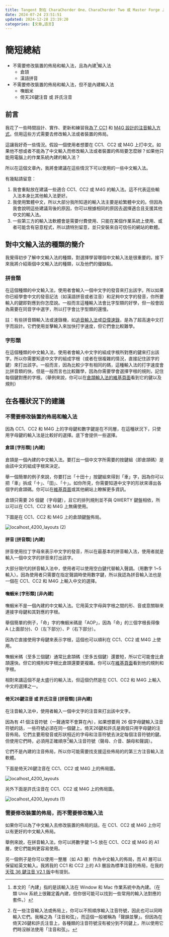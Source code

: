 ```yaml
---
title: Tangent 對在 CharaChorder One、CharaChorder Two 或 Master Forge 上打中文的建議
date: 2024-07-24 23:51:51
updated: 2024-12-28 23:19:20
categories: [文章,語言]
---
```

# 簡短總結

- 不需要修改裝置的佈局和輸入法，且為內建[^built_in]輸入法
  - 倉頡
  - 漢語拼音
- 不需要修改裝置的佈局和輸入法，但不是內建輸入法
  - 嘸蝦米
  - 倚天26鍵注音 或 許氏注音

## 前言

我花了一些時間設計、實作、更新和練習我<a href="{% post_path tangent-在-charachorder-one-上的注音輸入鍵盤佈局 %}">為了 CC1</a> 和 <a href="{% post_path tangent-在-charachorder-one-上的注音輸入鍵盤佈局 %}">M4G 設計的注音輸入方式</a>。但用這些方式需要去修改輸入法或者裝置的佈局。

這讓我好奇一些情況。假設一個使用者想要在 CC1、CC2 或 M4G 上打中文。如果他不想或者不能為了中文輸入而修改輸入法或者裝置的佈局要怎麼辦？如果他只能用電腦上的作業系統內建的輸入法？

所以在這個文章內，我將會建議在這些情況下可以使用的一些中文輸入法。

有幾點請留意：

1. 我會重點放在建議一些適合 CC1、CC2 或 M4G 的輸入法。這不代表這些輸入法本身比其他輸入法更好。
2. 我使用繁體中文，所以大部分我所知道的輸入法主要是給繁體中文的。但因為我會說明這些建議背後的原因，你可以根據相同的原因去選擇適合且支援其他中文的輸入法。
3. 一些第三方的輸入法軟體會是需要付費使用、只能在某個作業系統上使用、或者可能含有惡意程式，所以請特別留意，並只安裝來自可信任的網站的軟體。

## 對中文輸入法的種類的簡介

我覺得初步了解中文輸入法的種類，對選擇學習哪個中文輸入法是很重要的。接下來我將介紹兩個中文輸入法的種類，以及他們的優缺點。

### 拼音類

在這個種類的中文輸入法，使用者會輸入一個中文字的發音來打出該字。所以如果你已經學會中文的發音記法（如漢語拼音或者注音）和足夠中文字的發音，你所要輸入的鍵即對應到你怎麼說。一般而言這種輸入法會比字型類的好學，但一般會因為需要在同音字中選字，所以打字會比字型類的還慢。

註：有些拼音類輸入法或速錄機，如[追音輸入法](https://www.text.tw/chasew)或[亞偉速錄](https://zh.wikipedia.org/zh-tw/%E4%BA%9A%E4%BC%9F%E9%80%9F%E5%BD%95)，是為了超高速中文打字而設計。它們使用並擊輸入來加快打字速度，但它們會比較難學。

### 字形類

在這個種類的中文輸入法，使用者會輸入中文字的組成字根所對應的鍵來打出該字。所以你需要知道中文字的組成字根（或者在很複雜的情況，直接記住該字的鍵）來打出該字。一般而言，因為比較少字有相同的碼，這種輸入法的打字速度會比拼音類的快，但是一般而言也比較難學，因為你需要學會選擇字根的規則，記住每個鍵對應的字根。（舉例來說，你可以在[倉頡輸入法的維基頁面](https://zh.wikipedia.org/wiki/%E5%80%89%E9%A0%A1%E8%BC%B8%E5%85%A5%E6%B3%95)看到它的鍵以及規則）

## 在各種狀況下的建議

### 不需要修改裝置的佈局和輸入法

因為 CC1、CC2 和 M4G 上的字母鍵和數字鍵是在不同層，在這種狀況下，只使用字母鍵的輸入法是比較好的選擇。底下會提供一些選擇。

#### 倉頡 [字形類] [內建]

倉頡是一個內建的中文輸入法。要打出一個中文字所需要的按鍵組（即倉頡碼）是由該中文的組成字根來決定。

舉一個簡單的例子來說，你要打出「十田十」按鍵組來得到「車」字，因為你可以把「車」拆成「十」、「田」、「十」。如你所見，你需要知道中文字的形狀來導出各個字的倉頡碼。你可以在[維基頁面](https://en.wikipedia.org/wiki/Cangjie_input_method)或其他網站上瞭解更多資訊。

倉頡只需要 26 個鍵（字母鍵），且它的排列規則並不與 QWERTY 鍵盤相依，所以可以在 CC1、CC2 和 M4G 上無痛使用。

下圖是在 CC1、CC2 和 M4G 上的倉頡鍵盤佈局。

![localhost_4200_layouts (2)](https://hackmd.io/_uploads/rkwmh3I_0.png)

#### 拼音 [拼音類] [內建]

拼音使用拉丁字母來表示中文字的發音，所以在最基本的拼音輸入法，使用者就是輸入一個中文字的拼音來打出該字。

大部分現代的拼音輸入法中，使用者可以使用空白鍵代替輸入聲調。（用數字 1~5 輸入）。因為使用者只需要在指定聲調時使用數字鍵，所以我認為拼音輸入法也是一個在 CC1、CC2 和 M4G 上輸入中文的選擇。

#### 嘸蝦米 [字形類] [非內建]

嘸蝦米不是一個內建的中文輸入法。它用英文字母與字根之間的形、音或意關聯來連接字母鍵和其對應的字根。

舉個簡單的例子，「命」字的嘸蝦米碼是「AOP」，因為「命」的三個字根長得像 A (上面部分)、O（左下部分）、P（右下部分）。

因為它直接使用字母鍵來表示字根，這個也可以順利在 CC1、CC2 或 M4G 上使用。

嘸蝦米碼（至多三個鍵）通常比倉頡碼（至多五個鍵）還要短，所以它可能會比倉頡還快。但它的規則和字根比倉頡還要更複雜。你可以在[維基頁面](https://zh.wikipedia.org/zh-tw/%E5%98%B8%E8%9D%A6%E7%B1%B3%E8%BC%B8%E5%85%A5%E6%B3%95#%E5%AD%97%E6%A0%B9)看到他的規則和字根。

相對來講這個不是太盛行的輸入法，但這個仍然是在 CC1、CC2 和 M4G 上輸入中文的選擇之一。

#### 倚天26鍵注音 或 許氏注音 [拼音類] [非內建]

在注音輸入法中，使用者輸入一個中文字的注音來打出該中文字。

因為有 41 個注音符號（一聲通常不會算在內），如果想要用 26 個字母鍵輸入注音符號的話，一些符號必須在同一個鍵上。倚天26鍵和許氏是兩個只用字母鍵的注音佈局。它們主要用發音或形狀相近的字母和注音符號去決定每個注音符號的鍵。但使用它們時，必須用正確順序[^order]輸入注音符號（聲母、介音、韻母和聲調）。

它們不是內建的注音佈局，所以你可能需要找支援這些佈局的的第三方注音輸入法軟體。

下面是倚天26鍵注音在 CC1、CC2 或 M4G 上的佈局圖。

![localhost_4200_layouts](https://hackmd.io/_uploads/rySzmWh_0.png)

另外下面是許氏注音在 CC1、CC2 或 M4G 上的佈局圖。

![localhost_4200_layouts (1)](https://hackmd.io/_uploads/rkZvjZ2dC.png)

### 需要修改裝置的佈局，而不需要修改輸入法

如果你可以為了中文輸入去修改裝置的佈局的話，在 CC1、CC2 或 M4G 上你可以有更好的中文輸入佈局。

舉例來說，在拼音輸入法，你可以將數字鍵 1~5 放在 CC1、CC2 或 M4G 的 A1 層，使它們能夠更容易使用。

另一個例子是你可以使用一整層（如 A3 層）作為中文輸入的佈局，而 A1 層可以保留給英文輸入。我將我的 CC1 和 CC2 上的 A3 層設為標準注音的佈局，在我的<a href="{% post_path tangent-尋找在-master-forge-上的注音輸入方式的歷程 %}#V2">天弦 36 鍵注音 V2.1 版</a>中有提到。

[^built_in]: 本文的「內建」指的是該輸入法在 Window 和 Mac 作業系統中為內建。（在類 Unix 系統上很難定義內建，但你很可能可以找到一些常用的輸入法對應的套件。）
[^order]: 在一些注音輸入法或佈局上，你可以不照順序輸入注音符號，因此也可以同時輸入它們。我稱之為「注音和弦」，而這個一般被稱為「聲韻並擊」。但因為在倚天26鍵和許氏注音上，各種類的注音符號沒有被分到不同鍵上，所以使用它們時沒辦法使用「注音和弦」。
